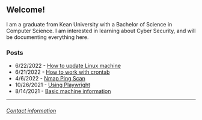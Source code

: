 ## Welcome\!

I am a graduate from Kean University with a Bachelor of Science in Computer Science. I am interested in learning about Cyber Security, and will be documenting everything here.

### **Posts**

- 6/22/2022 - [How to update Linux machine](/blog_posts/pc_maintenance.md)
- 6/21/2022 - [How to work with crontab]()
- 4/6/2022 - [Nmap Ping Scan](/blog_posts/nmap_ping_scan.md)
- 10/26/2021 - [Using Playwright](/blog_posts/using_playwright.md)
- 8/14/2021 - [Basic machine information](/blog_posts/machine_info.md)



---

###### [Contact information](contact.md)